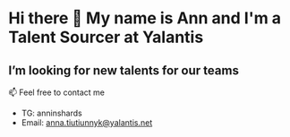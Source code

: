 # Hi there 👋 My name is Ann and I'm a Talent Sourcer at Yalantis
## I’m looking for new talents for our teams
📫 Feel free to contact me 
- TG: anninshards
- Email: anna.tiutiunnyk@yalantis.net

